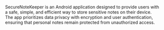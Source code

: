 SecureNoteKeeper is an Android application designed to provide users with a safe, simple, and efficient way to store sensitive notes on their device. The app prioritizes data privacy with encryption and user authentication, ensuring that personal notes remain protected from unauthorized access.
